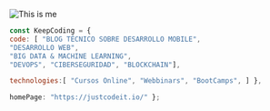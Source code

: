 ![This is me](https://pbs.twimg.com/profile_banners/1195062382634192896/1638295661/1500x500) 


```javascript 
const KeepCoding = { 
code: [ "BLOG TÉCNICO SOBRE DESARROLLO MOBILE",
"DESARROLLO WEB", 
"BIG DATA & MACHINE LEARNING", 
"DEVOPS", "CIBERSEGURIDAD", "BLOCKCHAIN"],

technologies:[ "Cursos Online", "Webbinars", "BootCamps", ] }, 

homePage: "https://justcodeit.io/" }; 

`````` 
